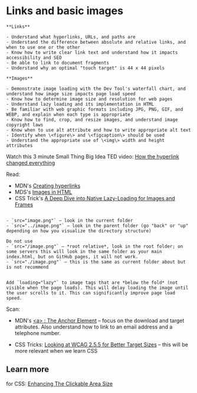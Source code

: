 # Links and basic images

```{admonition} Objectives
**Links**

- Understand what hyperlinks, URLs, and paths are
- Understand the difference between absolute and relative links, and when to use one or the other
- Know how to write clear link text and understand how it impacts accessibility and SEO
- Be able to link to document fragments
- Understand why an optimal "touch target" is 44 x 44 pixels

**Images**

- Demonstrate image loading with the Dev Tool's waterfall chart, and understand how image size impacts page load speed
- Know how to determine image size and resolution for web pages
- Understand lazy loading and its implementation in HTML
- Be familiar with web graphic formats including JPG, PNG, GIF, and WEBP, and explain when each type is appropriate
- Know how to find, crop, and resize images, and understand image copyright laws
- Know when to use alt attribute and how to write appropriate alt text
- Identify when \<figure\> and \<figcaption\> should be used
- Understand the appropriate use of \<img\> width and height attributes
```
Watch this 3 minute Small Thing Big Idea TED video: [How the hyperlink changed everything](https://youtu.be/3Va3oY8pfSI)

Read:

- MDN's [Creating hyperlinks](https://developer.mozilla.org/en-US/docs/Learn/HTML/Introduction_to_HTML/Creating_hyperlinks)
- MDS's [Images in HTML](https://developer.mozilla.org/en-US/docs/Learn/HTML/Multimedia_and_embedding/Images_in_HTML)
- CSS Trick's [A Deep Dive into Native Lazy-Loading for Images and Frames](https://css-tricks.com/a-deep-dive-into-native-lazy-loading-for-images-and-frames/)

```{tip} **Hyperlinks tl;dr**

- `src="image.png"` – look in the current folder
- `src="../image.png"` – look in the parent folder (go "back" or "up" depending on how you visualize the directory structure)

Do not use
- `src="/image.png"` – *root relative*, look in the root folder; on some servers this will look in the same folder as your main index.html, but on GitHub pages, it will not work.
- `src="./image.png"` – this is the same as current folder about but is not recommend
```

```{tip} **Lazy loading tl;dr**

Add `loading="lazy"` to image tags that are *below the fold* (not visible when the page loads). This will delay loading the image until the user scrolls to it. This can significantly improve page load speed.
```

Scan:

- MDN's [\<a\> : The Anchor Element](https://developer.mozilla.org/en-US/docs/Web/HTML/Element/a) – focus on the download and target attributes. Also understand how to link to an email address and a telephone number.

- CSS Tricks: [Looking at WCAG 2.5.5 for Better Target Sizes](https://css-tricks.com/looking-at-wcag-2-5-5-for-better-target-sizes/) – this will be more relevant when we learn CSS


## Learn more

for CSS: [Enhancing The Clickable Area Size](https://ishadeed.com/article/clickable-area/)
